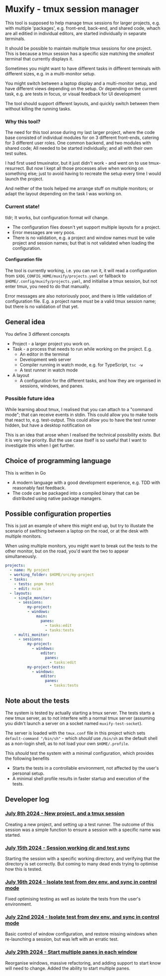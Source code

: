 # Muxify - tmux session manager

This tool is supposed to help manage tmux sessions for larger projects, e.g.
with multiple 'packages', e.g. front-end, back-end, and shared code, whach are
all editied in individual editors, are started individually in separate
terminals.

It should be possible to maintain multiple tmux sessions for one project. This
is because a tmux session has a specific size matching the _smallest_ terminal
that currently displays it.

Sometimes you might want to have different tasks in different terminals with
different sizes, e.g. in a multi-monitor setup.

You might switch between a laptop display and a multi-monitor setup, and have
different views depending on the setup. Or depending on the current task, e.g.
are tests in focus, or visual feedback for UI development

The tool should support different layouts, and quickly switch between them
without killing the running tasks.

### Why this tool?

The need for this tool arose during my last larger project, where the code base
consisted of individual modules for on 3 different front-ends, catering for 3
different user roles. One common backend, and two modules with shared code; All
needed to be started individually; and all with their own test suites.

I had first used tmuxinator, but it just didn't work - and went on to use
tmux-resurrect. But now I kept all those processes alive when working on
something else; just to avoid having to recreate the setup every time I would
launch the project.

And neither of the tools helped me arrange stuff on multiple monitors; or adapt
the layout depending on the task I was working on.

### Current state!

tldr; It works, but configuration format _will_ change.

- The configuration files doesn't yet support multiple layouts for a project.
- Error messages are very poos.
- There is no validation, e.g. a project and window names must be valie project
  and session names; but that is not validated when loading the configuration.

#### Configuration file

The tool is currently working, i.e. you can run it, it will read a configuration
from `$XDG_CONFIG_HOME/muxify/projects.yaml` or fallback to
`$HOME/.config/muxify/projects.yaml`, and initialise a tmux session, but not
enter tmux, you need to do that manually.

Error messages are also notoriously poor, and there is little validation of
configuration file. E.g. a project name _must_ be a valid tmux session name; but
there is no validation of that yet.

## General idea

You define 3 different concepts

- Project - a larger project you work on.
- Task - a process that needs to run while working on the project. E.g.
  - An editor in the terminal
  - Development web server
  - Compiler running in watch mode, e.g. for TypeScript, `tsc -w`
  - A test runner in watch mode
- A layout
  - A configuration for the different tasks, and how they are organised in
    sessions, windows, and panes.

### Possible future idea

While learning about tmux, I realised that you can attach to a "command mode";
that can receive events in stdin. This could allow you to make tools that react
to, e.g. test-output. This could allow you to have the test runner hidden, but
have a desktop notification on 

This is an idea that arose when I realised the technical possibility exists. But
it is very low priority. But the use case itself is so useful that I want to
investigate this when I get further.

## Choice of programming language

This is written in Go
- A modern language with a good development experience, e.g. TDD with reasonably
  fast feedback.
- The code can be packaged into a compiled binary that can be distributed using
  native package managers.

## Possible configuration properties

This is just an example of where this might end up, but try to illustate the
scenario of swithing between a laptop on the road, or at the desk with multiple
monitors.

When using multiple monitors, you might want to break out the tests to the other
monitor, but on the road, you'd want the two to appear simultaneously.

```yaml
projects:
  - name: My project
  - working_folder: $HOME/src/my-project
  - tasks:
    - tests: pnpm test
    - edit: nvim .
  - layouts:
    - single_monitor:
      - sessions:
          my-project:
          - windows:
              main:
                panes:
                  - tasks:edit
                  - tasks:tests
    - multi_monitor:
      - sessions:
          my-project:
            - windows:
                editor:
                  panes:
                    - tasks:edit
          my-project-tests:
            - windows:
                editor:
                  panes:
                    - tasks:tests
```

## Note about the tests

The system is tested by actually starting a tmux server. The tests starts a new
tmux server, as to not interfere with a normal tmux server (assuming you didn't
launch a server on a socket named `muxify-test-socket`).

The server is loaded with the `tmux.conf` file in this project which sets
`default-command "/bin/sh"` - which _should_ use `/bin/sh` as the default shell
as a non-login shell, as to not load your own `$HOME/.profile`.

This _should_ test the system with a minimal configuration, which provides the
following benefits

 * Starts the tests in a controllable environment, not affected by the user's
   personal setup.
 * A minimal shell profile results in faster startup and execution of the tests.

## Developer log

### [July 8th 2024 - New project, and a tmux session](https://github.com/stroiman/muxify/blob/main/devlog/Part1.md)

Creating a new project, and setting up a test runner. The outcome of this
session was a simple function to ensure a session with a specific name was
started.

### [July 15th  2024 - Session working dir and test sync](https://github.com/stroiman/muxify/blob/main/devlog/Part2.md)

Starting the session with a specific working directory, and verifying that the
directory is set correctly. But coming to many dead ends trying to optimise how
this is tested.

### [July 16th 2024 - Isolate test from dev env, and sync in control mode](https://github.com/stroiman/muxify/blob/main/devlog/Part3.md)

Fixed optimising testing as well as isolate the tests from the user's
environment.

### [July 22nd 2024 - Isolate test from dev env, and sync in control mode](https://github.com/stroiman/muxify/blob/main/devlog/Part4.md)

Basic control of window configuration, and restore missing windows when
re-launching a session, but was left with an erratic test.

### [July 29th 2024 - Start multiple panes in each window](https://github.com/stroiman/muxify/blob/main/devlog/Part5.md)

Reorganise windows, massive refactoring, and adding support to start know will
need to change. Added the ability to start multiple panes.



